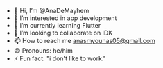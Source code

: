 - 👋 Hi, I’m @AnaDeMayhem
- 👀 I’m interested in app development
- 🌱 I’m currently learning Flutter
- 💞️ I’m looking to collaborate on IDK
- 📫 How to reach me anasmyounas05@gmail.com
- 😄 Pronouns: he/him
- ⚡ Fun fact: "i don't like to work."

<!---
AnaDeMayhem/AnaDeMayhem is a ✨ special ✨ repository because its `README.md` (this file) appears on your GitHub profile.
You can click the Preview link to take a look at your changes.
--->
